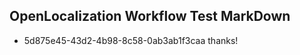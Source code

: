 ## OpenLocalization Workflow Test MarkDown
* 5d875e45-43d2-4b98-8c58-0ab3ab1f3caa thanks!

<!--HONumber=Jul16_HO2-->


